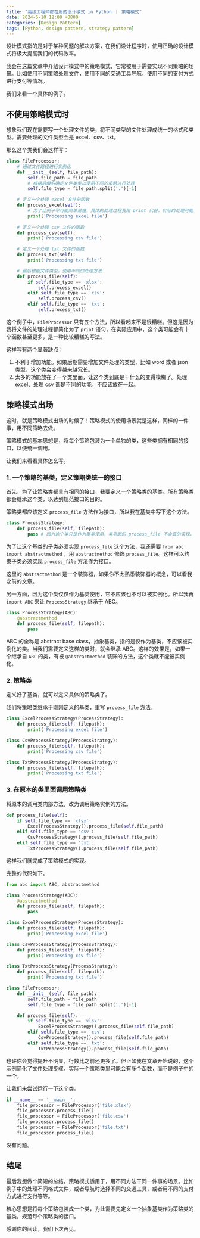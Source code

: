 ```yaml
---
title: "高级工程师都在用的设计模式 in Python ｜ 策略模式"
date: 2024-5-10 12:00 +0800
categories: [Design Pattern]
tags: [Python, design pattern, strategy pattern]
---
```


设计模式指的是对于某种问题的解决方案，在我们设计程序时，使用正确的设计模式将极大提高我们的代码效率。

我会在这篇文章中介绍设计模式中的策略模式，它常被用于需要实现不同策略的场景。比如使用不同策略处理文件，使用不同的交通工具导航，使用不同的支付方式进行支付等情况。

我们来看一个具体的例子。

## 不使用策略模式时

想象我们现在需要写一个处理文件的类，将不同类型的文件处理成统一的格式和类型。需要处理的文件类型会是 excel、csv、txt。

那么这个类我们会这样写：

```python
class FileProcessor:
    # 通过文件路径进行实例化
    def __init__(self, file_path): 
        self.file_path = file_path
        # 根据后缀名确定文件类型以使用不同的策略进行处理
        self.file_type = file_path.split('.')[-1]

	# 定义一个处理 excel 文件的函数
    def process_excel(self): 
        # 为了让例子尽可能简单易懂，具体的处理过程我用 print 代替，实际的处理可能会涉及多个函数
        print('Processing excel file')
    
    # 定义一个处理 csv 文件的函数
    def process_csv(self):
        print('Processing csv file')

	# 定义一个处理 txt 文件的函数
    def process_txt(self):
        print('Processing txt file')

	# 最后根据文件类型，使用不同的处理方法
	def process_file(self): 
        if self.file_type == 'xlsx':
            self.process_excel()
        elif self.file_type == 'csv':
            self.process_csv()
        elif self.file_type == 'txt':
            self.process_txt()
```

这个例子中，`FileProcessor` 只有五个方法，所以看起来不是很糟糕。但这是因为我将文件的处理过程都简化为了 `print` 语句，在实际应用中，这个类可能会有十个函数甚至更多，是一种比较糟糕的写法。

这样写有两个显著缺点：
1. 不利于增加功能。如果后期需要增加文件处理的类型，比如 word 或者 json 类型，这个类会变得越来越冗长。
2. 太多的功能放在了一个类里面，让这个类到底是干什么的变得模糊了。处理 excel、处理 csv 都是不同的功能，不应该放在一起。

## 策略模式出场

这时，就是策略模式出场的时候了！策略模式的使用场景就是这样，同样的一件事，用不同策略去做。

策略模式的基本思想是，将每个策略包装为一个单独的类，这些类拥有相同的接口，以便统一调用。

让我们来看看具体怎么写。

### 1. 一个策略的基类，定义策略类统一的接口

首先，为了让策略类都具有相同的接口，我要定义一个策略类的基类。所有策略类都会继承这个类，以达到规范接口的目的。

策略类都应该定义 `process_file` 方法作为接口，所以我在基类中写下这个方法。

```python
class ProcessStrategy:
    def process_file(self, filepath): 
        pass # 因为这个类只是作为基类使用，类里面的 process_file 不会真的实现，所以我们用 pass 表示它的功能就可以了。
```

为了让这个基类的子类必须实现 `process_file` 这个方法，我还需要 `from abc import abstractmethod` ，用 `abstractmethod` 修饰 `process_file`。这样可以约束子类必须实现 `process_file` 方法作为接口。

这里的 `abstractmethod` 是一个装饰器，如果你不太熟悉装饰器的概念，可以看我之前的文章。

另一方面，因为这个类仅仅作为基类使用，它不应该也不可以被实例化。所以我再 `import ABC` 来让 `ProcessStrategy` 继承于 ABC。

```python
class ProcessStrategy(ABC):
	@abstractmethod
	def process_file(self, filepath):
	    pass
```

ABC 的全称是 abstract base class，抽象基类，指的是仅作为基类，不应该被实例化的类。当我们需要定义这样的类时，就会继承 ABC。这样的效果是，如果一个继承自 `ABC` 的类，有被 `@abstractmethod` 装饰的方法，这个类就不能被实例化。

### 2. 策略类

定义好了基类，就可以定义具体的策略类了。

我们将策略类继承于刚刚定义的基类，重写 `process_file` 方法。

```python
class ExcelProcessStrategy(ProcessStrategy):
    def process_file(self, filepath):
        print('Processing excel file')

class CsvProcessStrategy(ProcessStrategy):
    def process_file(self, filepath):
        print('Processing csv file')

class TxtProcessStrategy(ProcessStrategy):
    def process_file(self, filepath):
        print('Processing txt file')
```

### 3. 在原本的类里面调用策略类

将原本的调用类内部方法，改为调用策略实例的方法。

```python
def process_file(self):
	if self.file_type == 'xlsx':
	    ExcelProcessStrategy().process_file(self.file_path)
	elif self.file_type == 'csv':
	    CsvProcessStrategy().process_file(self.file_path)
	elif self.file_type == 'txt':
	    TxtProcessStrategy().process_file(self.file_path)
```

这样我们就完成了策略模式的实现。

完整的代码如下。

```python
from abc import ABC, abstractmethod

class ProcessStrategy(ABC):
    @abstractmethod
    def process_file(self, filepath):
        pass

class ExcelProcessStrategy(ProcessStrategy):
    def process_file(self, filepath):
        print('Processing excel file')

class CsvProcessStrategy(ProcessStrategy):
    def process_file(self, filepath):
        print('Processing csv file')

class TxtProcessStrategy(ProcessStrategy):
    def process_file(self, filepath):
        print('Processing txt file')

class FileProcessor:
    def __init__(self, file_path):
        self.file_path = file_path
        self.file_type = file_path.split('.')[-1]

    def process_file(self):
        if self.file_type == 'xlsx':
            ExcelProcessStrategy().process_file(self.file_path)
        elif self.file_type == 'csv':
            CsvProcessStrategy().process_file(self.file_path)
        elif self.file_type == 'txt':
            TxtProcessStrategy().process_file(self.file_path)
```

也许你会觉得提升不明显，行数比之前还更多了。但正如我在文章开始说的，这个示例简化了文件处理步骤，实际一个策略类里可能会有多个函数，而不是例子中的一个。

让我们来尝试运行一下这个类。

```python
if __name__ == '__main__':
	file_processor = FileProcessor('file.xlsx')
	file_processor.process_file()
	file_processor = FileProcessor('file.csv')
	file_processor.process_file()
	file_processor = FileProcessor('file.txt')
	file_processor.process_file()
```

没有问题。

## 结尾

最后我想做个简短的总结。策略模式适用于，用不同方法干同一件事的场景。比如例子中的处理不同格式文件，或者导航时选择不同的交通工具，或者用不同的支付方式进行支付等等。

核心思想是将每个策略包装成一个类，为此需要先定义一个抽象基类作为策略类的基类，规范每个策略类的接口。

感谢你的阅读，我们下次再见。